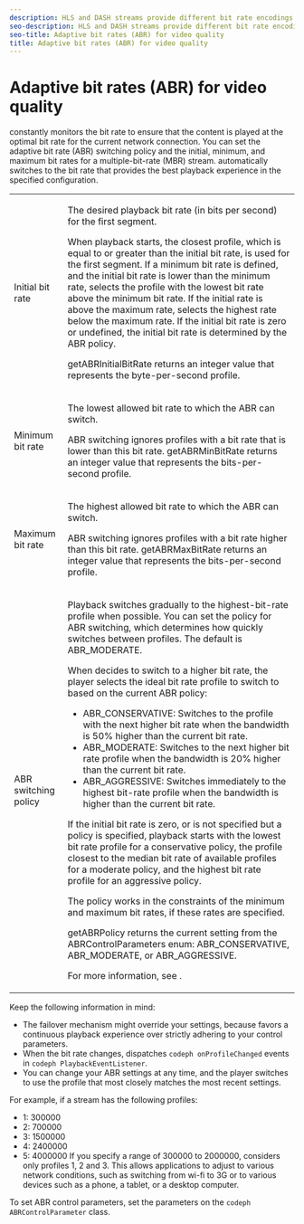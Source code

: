 ```yaml
---
description: HLS and DASH streams provide different bit rate encodings (profiles) for the same short burst of video. can select the quality level for each burst based on the current buffering level and the available bandwidth.
seo-description: HLS and DASH streams provide different bit rate encodings (profiles) for the same short burst of video. can select the quality level for each burst based on the current buffering level and the available bandwidth.
seo-title: Adaptive bit rates (ABR) for video quality
title: Adaptive bit rates (ABR) for video quality
---
```


# Adaptive bit rates (ABR) for video quality

constantly monitors the bit rate to ensure that the content is played at the optimal bit rate for the current network connection. You can set the adaptive bit rate (ABR) switching policy and the initial, minimum, and maximum bit rates for a multiple-bit-rate (MBR) stream.  automatically switches to the bit rate that provides the best playback experience in the specified configuration.

<table id="table_AF838E082235406AA359BF1C1A77F85F"> 
 <tgroup cols="2">
  <colspec colname="col01" colnum="1" colwidth="1.00*" />
  <colspec colnum="2" colname="col2" colwidth="3.45*" /> 
  <tbody> 
   <tr> 
    <td colname="col01">Initial bit rate</td> 
    <td colname="col2"> <p>The desired playback bit rate (in bits per second) for the first segment.</p> <p>When playback starts, the closest profile, which is equal to or greater than the initial bit rate, is used for the first segment. If a minimum bit rate is defined, and the initial bit rate is lower than the minimum rate, 
      <ph conkeyref="phrases/primetime-sdk-name" /> selects the profile with the lowest bit rate above the minimum bit rate. If the initial rate is above the maximum rate, 
      <ph conkeyref="phrases/primetime-sdk-name" /> selects the highest rate below the maximum rate. If the initial bit rate is zero or undefined, the initial bit rate is determined by the ABR policy. </p> <p><span class="codeph">getABRInitialBitRate</span> returns an integer value that represents the byte-per-second profile. </p> </td> 
   </tr> 
   <tr> 
    <td colname="col01">Minimum bit rate</td> 
    <td colname="col2"> <p>The lowest allowed bit rate to which the ABR can switch.</p> <p>ABR switching ignores profiles with a bit rate that is lower than this bit rate. <span class="codeph">getABRMinBitRate</span> returns an integer value that represents the bits-per-second profile. </p> </td> 
   </tr> 
   <tr> 
    <td colname="col01">Maximum bit rate</td> 
    <td colname="col2"> <p>The highest allowed bit rate to which the ABR can switch.</p> <p>ABR switching ignores profiles with a bit rate higher than this bit rate. <span class="codeph">getABRMaxBitRate</span> returns an integer value that represents the bits-per-second profile. </p> </td> 
   </tr> 
   <tr> 
    <td colname="col01">ABR switching policy</td> 
    <td colname="col2"> <p>Playback switches gradually to the highest-bit-rate profile when possible. You can set the policy for ABR switching, which determines how quickly 
      <ph conkeyref="phrases/primetime-sdk-name" /> switches between profiles. The default is <span class="codeph">ABR_MODERATE</span>. </p> <p>When 
      <ph conkeyref="phrases/primetime-sdk-name" /> decides to switch to a higher bit rate, the player selects the ideal bit rate profile to switch to based on the current ABR policy: 
      <ul id="ul_AC9C99D84A3B4A8DBD1A05CC05DEE771"> 
       <li id="li_B79C0AA2CBFB42FF98A257CEC9C400BA"><span class="codeph">ABR_CONSERVATIVE</span>: Switches to the profile with the next higher bit rate when the bandwidth is 50% higher than the current bit rate. </li> 
       <li id="li_38CC3A95D8634F359D0F7C273D0108C0"><span class="codeph">ABR_MODERATE</span>: Switches to the next higher bit rate profile when the bandwidth is 20% higher than the current bit rate. </li> 
       <li id="li_E845C035420D4B3FB2B179F448F8CA85"><span class="codeph">ABR_AGGRESSIVE</span>: Switches immediately to the highest bit-rate profile when the bandwidth is higher than the current bit rate. </li> 
      </ul> </p> <p>If the initial bit rate is zero, or is not specified but a policy is specified, playback starts with the lowest bit rate profile for a conservative policy, the profile closest to the median bit rate of available profiles for a moderate policy, and the highest bit rate profile for an aggressive policy.</p> <p>The policy works in the constraints of the minimum and maximum bit rates, if these rates are specified.</p> <p> <span class="codeph">getABRPolicy</span> returns the current setting from the <span class="codeph">ABRControlParameters</span> enum: <span class="codeph">ABR_CONSERVATIVE</span>, <span class="codeph">ABR_MODERATE</span>, or <span class="codeph">ABR_AGGRESSIVE</span>. </p> <p>For more information, see <a keyref="api-enum-control"></a>. </p> </td> 
   </tr> 
  </tbody> 
 </tgroup> 
</table>

Keep the following information in mind:
* The  failover mechanism might override your settings, because  favors a continuous playback experience over strictly adhering to your control parameters.
* When the bit rate changes,  dispatches `codeph onProfileChanged` events in `codeph PlaybackEventListener`.
* You can change your ABR settings at any time, and the player switches to use the profile that most closely matches the most recent settings.

For example, if a stream has the following profiles:
* 1: 300000
* 2: 700000
* 3: 1500000
* 4: 2400000
* 5: 4000000
If you specify a range of 300000 to 2000000, considers only profiles 1, 2 and 3. This allows applications to adjust to various network conditions, such as switching from wi-fi to 3G or to various devices such as a phone, a tablet, or a desktop computer.

To set ABR control parameters, set the parameters on the `codeph ABRControlParameter` class.

